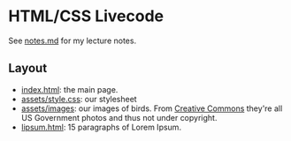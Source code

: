 # HTML/CSS Livecode #

See [notes.md](./notes.md) for my lecture notes.

## Layout ##

* [index.html](./index.html): the main page.
* [assets/style.css](./assets/style.css): our stylesheet
* [assets/images](./assets/images): our images of birds.  From [Creative Commons](https://www.flickr.com/search/?text=bird&license=8) they're all US Government photos and thus not under copyright.
* [lipsum.html](./lipsum.html): 15 paragraphs of Lorem Ipsum.
